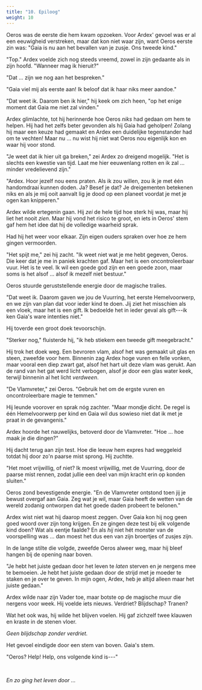 ```yaml
---
title: "10. Epiloog"
weight: 10
---
```


Oeros was de eerste die hem kwam opzoeken. Voor Ardex' gevoel was er al een eeuwigheid verstreken, maar dat kon niet waar zijn, want Oeros eerste zin was: "Gaia is nu aan het bevallen van je zusje. Ons tweede kind."

"Top." Ardex voelde zich nog steeds vreemd, zowel in zijn gedaante als in zijn hoofd. "Wanneer mag ik hieruit?"

"Dat ... zijn we nog aan het bespreken."

"Gaia viel mij als eerste aan! Ik beloof dat ik haar niks meer aandoe."

"Dat weet ik. Daarom ben ik hier," hij keek om zich heen, "op het enige moment dat Gaia me niet zal vinden."

Ardex glimlachte, tot hij herinnerde hoe Oeros _niks_ had gedaan om hem te helpen. Hij had het zelfs beter gevonden als hij Gaia had geholpen! Zolang hij maar een keuze had gemaakt en Ardex een duidelijke tegenstander had om te vechten! Maar nu ... nu wist hij niet wat Oeros nou eigenlijk kon en waar hij voor stond.

"Je weet dat ik hier uit ga breken," zei Ardex zo dreigend mogelijk. "Het is slechts een kwestie van tijd. Laat me hier eeuwenlang rotten en ik zal ... minder vredelievend zijn."

"Ardex. Hoor jezelf nou eens praten. Als ik zou willen, zou ik je met één handomdraai kunnen doden. Ja? Besef je dat? Je dreigementen betekenen niks en als je mij ooit aanvalt lig je dood op een planeet voordat je met je ogen kan knipperen."

Ardex wilde ertegenin gaan. Hij _zei_ de hele tijd hoe sterk hij was, maar hij liet het nooit _zien_. Maar hij vond het risico te groot, en iets in Oeros' stem gaf hem het idee dat hij de volledige waarheid sprak.

Had hij het weer voor elkaar. Zijn eigen ouders spraken over hoe ze hem gingen vermoorden.

"Het spijt me," zei hij zacht. "Ik weet niet wat je me hebt gegeven, Oeros. Die keer dat je me in paniek krachten gaf. Maar het is een oncontroleerbaar vuur. Het is te veel. Ik wil een goede god zijn en een goede zoon, maar soms is het alsof ... alsof ik mezelf niet bestuur."

Oeros stuurde geruststellende energie door de magische tralies. 

"Dat weet ik. Daarom gaven we jou de Vuurring, het eerste Hemelvoorwerp, en we zijn van plan dat voor ieder kind te doen. Jij ziet het misschien als een vloek, maar het is een gift. Ik bedoelde het in ieder geval als gift---ik ken Gaia's ware intenties niet."

Hij toverde een groot doek tevoorschijn. 

"Sterker nog," fluisterde hij, "ik heb stiekem een tweede gift meegebracht."

Hij trok het doek weg. Een bevroren vlam, alsof het was gemaakt uit glas en steen, zweefde voor hem. Binnenin zag Ardex hoge vuren en felle vonken, maar vooral een diep zwart gat, alsof het hart uit deze vlam was gerukt. Aan de rand van het gat werd licht verbogen, alsof je door een glas water keek, terwijl binnenin al het licht _verdween_.

"De Vlamvreter," zei Oeros. "Gebruik het om de ergste vuren en oncontroleerbare magie te temmen."

Hij leunde voorover en sprak nóg zachter. "Maar mondje dicht. De regel is één Hemelvoorwerp per kind en Gaia wil dus sowieso niet dat ik met je praat in de gevangenis."

Ardex hoorde het nauwelijks, betoverd door de Vlamvreter. "Hoe ... hoe maak je die dingen?" 

Hij dacht terug aan zijn test. Hoe die leeuw hem expres had weggeleid totdat hij door zo'n paarse mist sprong. Hij zuchtte.

"Het moet vrijwillig, of niet? Ik moest vrijwillig, met de Vuurring, door de paarse mist rennen, zodat jullie een deel van mijn kracht erin op konden sluiten."

Oeros zond bevestigende energie. "En de Vlamvreter ontstond toen jij je bewust overgaf aan Gaia. Zeg wat je wil, maar Gaia heeft de wetten van de wereld zodanig ontworpen dat het goede daden probeert te belonen."

Ardex wist niet wat hij daarop moest zeggen. Over Gaia kon hij nog geen goed woord over zijn tong krijgen. En ze gingen deze test bij elk volgende kind doen? Wat als eentje faalde? En als _hij_ niet hét monster van de voorspelling was ... dan moest het dus een van zijn broertjes of zusjes zijn.

In de lange stilte die volgde, zweefde Oeros alweer weg, maar hij bleef hangen bij de opening naar boven.

"Je hebt het juiste gedaan door het leven te _laten_ sterven en je nergens mee te bemoeien. Je hebt het juiste gedaan door de strijd met je moeder te staken en je over te geven. In mijn ogen, Ardex, heb je altijd alleen maar het juiste gedaan."

Ardex wilde naar zijn Vader toe, maar botste op de magische muur die nergens voor week. Hij voelde iets nieuws. Verdriet? Blijdschap? Tranen?

Wat het ook was, hij wilde het blijven voelen. Hij gaf zichzelf twee klauwen en kraste in de stenen vloer.

_Geen blijdschap zonder verdriet._

Het gevoel eindigde door een stem van boven. Gaia's stem.

"Oeros? Help! Help, ons volgende kind is---"

&nbsp;

_En zo ging het leven door ..._